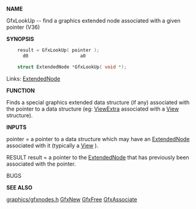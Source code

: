 
**NAME**

GfxLookUp -- find a graphics extended node associated with a
given pointer (V36)

**SYNOPSIS**

```c
    result = GfxLookUp( pointer );
      d0                   a0

    struct ExtendedNode *GfxLookUp( void *);

```
Links: [ExtendedNode](_00BA.md) 

**FUNCTION**

Finds a special graphics extended data structure (if any) associated
with the pointer to a data structure (eg: [ViewExtra](_00B8.md) associated with
a [View](_00B8.md) structure).

**INPUTS**

pointer = a pointer to a data structure which may have an
[ExtendedNode](_00BA.md) associated with it (typically a [View](_00B8.md) ).

RESULT
result = a pointer to the [ExtendedNode](_00BA.md) that has previously been
associated with the pointer.

BUGS

**SEE ALSO**

[graphics/gfxnodes.h](_00BA.md) [GfxNew](GfxNew.md) [GfxFree](GfxFree.md) [GfxAssociate](GfxAssociate.md)
